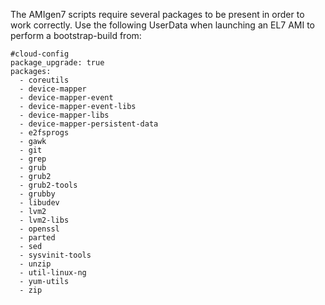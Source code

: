 The AMIgen7 scripts require several packages to be present in order to work correctly. Use the following UserData when launching an EL7 AMI to perform a bootstrap-build from:

    #cloud-config
    package_upgrade: true
    packages:
      - coreutils
      - device-mapper
      - device-mapper-event
      - device-mapper-event-libs
      - device-mapper-libs
      - device-mapper-persistent-data
      - e2fsprogs
      - gawk
      - git
      - grep
      - grub
      - grub2
      - grub2-tools
      - grubby
      - libudev
      - lvm2
      - lvm2-libs
      - openssl
      - parted
      - sed
      - sysvinit-tools
      - unzip
      - util-linux-ng
      - yum-utils
      - zip
